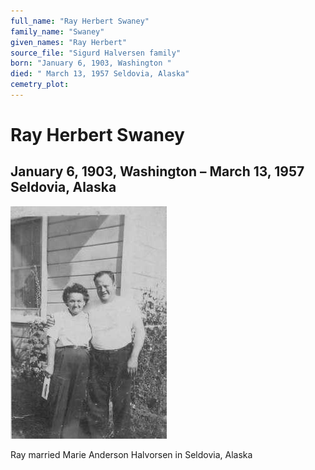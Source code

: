 ```yaml
---
full_name: "Ray Herbert Swaney"
family_name: "Swaney"
given_names: "Ray Herbert"
source_file: "Sigurd Halversen family"
born: "January 6, 1903, Washington "
died: " March 13, 1957 Seldovia, Alaska"
cemetry_plot: 
---
```

# Ray Herbert Swaney

## January 6, 1903, Washington – March 13, 1957 Seldovia, Alaska

![](../assets/images/Sigurd%20Halversen%20family/media/image2.jpeg)

Ray married Marie Anderson Halvorsen in Seldovia, Alaska
